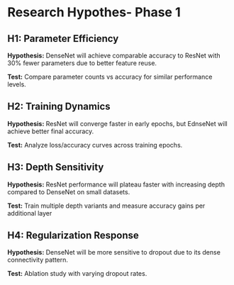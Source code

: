 <!-- Hypotheses template -->
# Research Hypothes- Phase 1

## H1: Parameter Efficiency
**Hypothesis:** DenseNet will achieve comparable accuracy to ResNet with 30% fewer parameters due to better feature reuse.

**Test:** Compare parameter counts vs accuracy for similar performance levels.

## H2: Training Dynamics
**Hypothesis:** ResNet will converge faster in early epochs, but EdnseNet will achieve better final accuracy.

**Test:** Analyze loss/accuracy curves across training epochs.


## H3: Depth Sensitivity
**Hypothesis:** ResNet performance will plateau faster with increasing depth compared to DenseNet on small datasets.

**Test:** Train multiple depth variants and measure accuracy gains per additional layer

## H4: Regularization Response
**Hypothesis:** DenseNet will be more sensitive to dropout due to its dense connectivity pattern.

**Test:** Ablation study with varying dropout rates.



